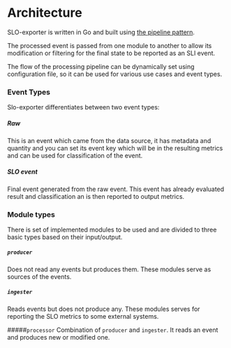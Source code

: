 # Architecture
SLO-exporter is written in Go and built using [the pipeline pattern](https://blog.golang.org/pipelines).

The processed event is passed from one module to another to allow its modification or filtering
for the final state to be reported as an SLI event.

The flow of the processing pipeline can be dynamically set using configuration file, so it can be used
for various use cases and event types.

### Event Types
Slo-exporter differentiates between two event types:

##### Raw
This is an event which came from the data source, it has metadata and quantity
and you can set its event key which will be in the resulting metrics and can be used for classification of the event.

##### SLO event
 Final event generated from the raw event. This event has already evaluated result and classification
 an is then reported to output metrics.

### Module types
There is set of implemented modules to be used and are divided to three basic types based on their input/output.

##### `producer`
Does not read any events but produces them. These modules serve as sources of the events.

##### `ingester`
Reads events but does not produce any. These modules serves for reporting the SLO metrics to some external systems.

#####`processor`
Combination of `producer` and `ingester`. It reads an event and produces new or modified one.
